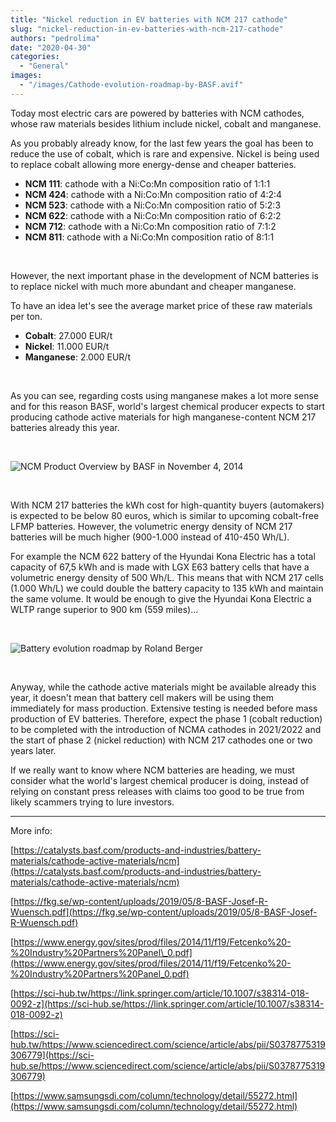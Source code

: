 ```yaml
---
title: "Nickel reduction in EV batteries with NCM 217 cathode"
slug: "nickel-reduction-in-ev-batteries-with-ncm-217-cathode"
authors: "pedrolima"
date: "2020-04-30"
categories:
  - "General"
images:
  - "/images/Cathode-evolution-roadmap-by-BASF.avif"
---
```


Today most electric cars are powered by batteries with NCM cathodes, whose raw materials besides lithium include nickel, cobalt and manganese.

As you probably already know, for the last few years the goal has been to reduce the use of cobalt, which is rare and expensive. Nickel is being used to replace cobalt allowing more energy-dense and cheaper batteries.

- **NCM 111**: cathode with a Ni:Co:Mn composition ratio of 1:1:1
- **NCM 424**: cathode with a Ni:Co:Mn composition ratio of 4:2:4
- **NCM 523**: cathode with a Ni:Co:Mn composition ratio of 5:2:3
- **NCM 622**: cathode with a Ni:Co:Mn composition ratio of 6:2:2
- **NCM 712**: cathode with a Ni:Co:Mn composition ratio of 7:1:2
- **NCM 811**: cathode with a Ni:Co:Mn composition ratio of 8:1:1

 

However, the next important phase in the development of NCM batteries is to replace nickel with much more abundant and cheaper manganese.

To have an idea let's see the average market price of these raw materials per ton.

- **Cobalt**: 27.000 EUR/t
- **Nickel**: 11.000 EUR/t
- **Manganese**: 2.000 EUR/t

 

As you can see, regarding costs using manganese makes a lot more sense and for this reason BASF, world's largest chemical producer expects to start producing cathode active materials for high manganese-content NCM 217 batteries already this year.

 

![NCM Product Overview by BASF in November 4, 2014](images/ncm-product-overview-by-basf-in-november-4-2014.avif)

 

With NCM 217 batteries the kWh cost for high-quantity buyers (automakers) is expected to be below 80 euros, which is similar to upcoming cobalt-free LFMP batteries. However, the volumetric energy density of NCM 217 batteries will be much higher (900-1.000 instead of 410-450 Wh/L).

For example the NCM 622 battery of the Hyundai Kona Electric has a total capacity of 67,5 kWh and is made with LGX E63 battery cells that have a volumetric energy density of 500 Wh/L. This means that with NCM 217 cells (1.000 Wh/L) we could double the battery capacity to 135 kWh and maintain the same volume. It would be enough to give the Hyundai Kona Electric a WLTP range superior to 900 km (559 miles)...

 

![Battery evolution roadmap by Roland Berger](images/Battery-evolution-roadmap-by-Roland-Berger.avif)

 

Anyway, while the cathode active materials might be available already this year, it doesn't mean that battery cell makers will be using them immediately for mass production. Extensive testing is needed before mass production of EV batteries. Therefore, expect the phase 1 (cobalt reduction) to be completed with the introduction of NCMA cathodes in 2021/2022 and the start of phase 2 (nickel reduction) with NCM 217 cathodes one or two years later.

If we really want to know where NCM batteries are heading, we must consider what the world's largest chemical producer is doing, instead of relying on constant press releases with claims too good to be true from likely scammers trying to lure investors.

---

More info:

[https://catalysts.basf.com/products-and-industries/battery-materials/cathode-active-materials/ncm](https://catalysts.basf.com/products-and-industries/battery-materials/cathode-active-materials/ncm)

[https://fkg.se/wp-content/uploads/2019/05/8-BASF-Josef-R-Wuensch.pdf](https://fkg.se/wp-content/uploads/2019/05/8-BASF-Josef-R-Wuensch.pdf)

[https://www.energy.gov/sites/prod/files/2014/11/f19/Fetcenko%20-%20Industry%20Partners%20Panel\_0.pdf](https://www.energy.gov/sites/prod/files/2014/11/f19/Fetcenko%20-%20Industry%20Partners%20Panel_0.pdf)

[https://sci-hub.tw/https://link.springer.com/article/10.1007/s38314-018-0092-z](https://sci-hub.se/https://link.springer.com/article/10.1007/s38314-018-0092-z)

[https://sci-hub.tw/https://www.sciencedirect.com/science/article/abs/pii/S0378775319306779](https://sci-hub.se/https://www.sciencedirect.com/science/article/abs/pii/S0378775319306779)

[https://www.samsungsdi.com/column/technology/detail/55272.html](https://www.samsungsdi.com/column/technology/detail/55272.html)
